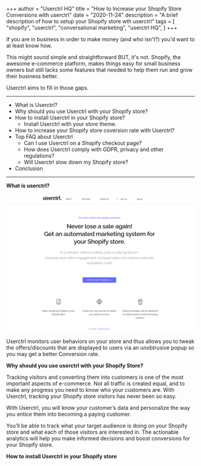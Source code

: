 +++
author = "Userctrl HQ"
title = "How to Increase your Shopify Store Conversions with userctrl"
date = "2020-11-24"
description = "A brief description of how to setup your Shopify store wth userctrl"
tags = [
    "shopify",
    "userctrl",
    "conversational marketing",
    "userctrl HQ",
]
+++

If you are in business in order to make money (and who isn't?) you'd want to at least know how. 

This might sound simple and straightforward BUT, it's not. Shopify, the awesome e-commerce platform, makes things easy for small business owners but still lacks some features that needed to help them run and grow their business better. 

Userctrl aims to fill in those gaps.


***


* What is Userctrl?
* Why should you use Userctrl with your Shopify store?
* How to install Userctrl in your Shopify store?
    * Install  Userctrl with your store theme.
* How to increase your Shopify store coversion rate with Userctrl?
* Top FAQ about Userctrl
    * Can I use Userctrl on a Shopify checkout page?
    * How does Userctrl comply with GDPR, privacy and other regulations?
    * Will Userctrl slow down my Shopify store?
* Conclusion

***


**What is userctrl?**

![userctrl landing page](static/userctrlcrop.png  "userctrl")

Userctrl monitors user behaviors on your store and thus allows you to tweak the offers/discounts that are displayed to users via an unobtrusive popup so you may get a better Conversion rate.


**Why should you use userctrl with your Shopify Store?**

Tracking visitors and converting them into customers is one of the most important aspects of e-commerce. Not all traffic is created equal, and to make any progress you need to know who your customers are. With Userctrl, tracking your Shopify store visitors has never been so easy.

With Userctrl, you will know your customer’s data and personalize the way you entice them into becoming a paying customer. 

You’ll be able to track what your target audience is doing on your Shopify store and what each of those visitors are interested in. The actionable analytics will help you make informed decisions and boost conversions for your Shopify store.



**How to install Userctrl in your Shopify store**

